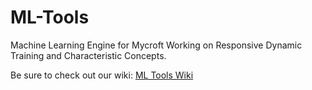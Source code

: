 # ML-Tools
Machine Learning Engine for Mycroft
Working on Responsive Dynamic Training and Characteristic Concepts.


Be sure to check out our wiki:  [ML Tools Wiki](https://github.com/MycroftAI/ML-Tools/wiki)
